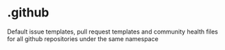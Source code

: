 # .github
Default issue templates, pull request templates and community health files for all github repositories under the same namespace
